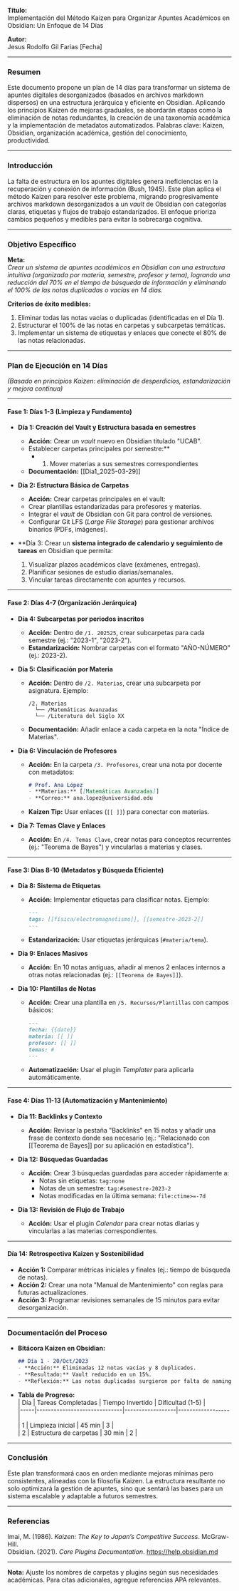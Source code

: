 **Título:**  
Implementación del Método Kaizen para Organizar Apuntes Académicos en Obsidian: Un Enfoque de 14 Días  

**Autor:**  
Jesus Rodolfo Gil Farias
[Fecha]  

---

### **Resumen**  
Este documento propone un plan de 14 días para transformar un sistema de apuntes digitales desorganizados (basados en archivos markdown dispersos) en una estructura jerárquica y eficiente en Obsidian. Aplicando los principios Kaizen de mejoras graduales, se abordarán etapas como la eliminación de notas redundantes, la creación de una taxonomía académica y la implementación de metadatos automatizados. Palabras clave: Kaizen, Obsidian, organización académica, gestión del conocimiento, productividad.  

---

### **Introducción**  
La falta de estructura en los apuntes digitales genera ineficiencias en la recuperación y conexión de información (Bush, 1945). Este plan aplica el método Kaizen para resolver este problema, migrando progresivamente archivos markdown desorganizados a un *vault* de Obsidian con categorías claras, etiquetas y flujos de trabajo estandarizados. El enfoque prioriza cambios pequeños y medibles para evitar la sobrecarga cognitiva.  

---

### **Objetivo Específico**  
**Meta:**  
*Crear un sistema de apuntes académicos en Obsidian con una estructura intuitiva (organizada por materia, semestre, profesor y tema), logrando una reducción del 70% en el tiempo de búsqueda de información y eliminando el 100% de las notas duplicadas o vacías en 14 días.*  

**Criterios de éxito medibles:**  
1. Eliminar todas las notas vacías o duplicadas (identificadas en el Día 1).  
2. Estructurar el 100% de las notas en carpetas y subcarpetas temáticas.  
3. Implementar un sistema de etiquetas y enlaces que conecte el 80% de las notas relacionadas.  

---

### **Plan de Ejecución en 14 Días**  
*(Basado en principios Kaizen: eliminación de desperdicios, estandarización y mejora continua)*  

---

#### **Fase 1: Días 1-3 (Limpieza y Fundamento)**  
- **Día 1: Creación del Vault y Estructura basada en semestres**  
  - **Acción:** Crear un *vault* nuevo en Obsidian titulado "UCAB".  
  - Establecer carpetas principales por semestre:**  
    - 1. Mover materias a sus semestres correspondientes 
  - **Documentación:**  [[Dia1_2025-03-29]]

- **Día 2: Estructura Básica de Carpetas**  
  - **Acción:** Crear carpetas principales en el vault:  
  - Crear plantillas estandarizadas para profesores y materias.
  - Integrar el _vault_ de Obsidian con Git para control de versiones.
  - Configurar Git LFS (_Large File Storage_) para gestionar archivos binarios (PDFs, imágenes).



- **Día 3: Crear un **sistema integrado de calendario y seguimiento de tareas** en Obsidian que permita:

	1. Visualizar plazos académicos clave (exámenes, entregas).
	2. Planificar sesiones de estudio diarias/semanales.
	3. Vincular tareas directamente con apuntes y recursos.
	

---

#### **Fase 2: Días 4-7 (Organización Jerárquica)**  
- **Día 4: Subcarpetas por periodos inscritos**  
  - **Acción:** Dentro de `/1. 202525`, crear subcarpetas para cada semestre (ej.: "2023-1", "2023-2").  
  - **Estandarización:** Nombrar carpetas con el formato "AÑO-NÚMERO" (ej.: 2023-2).  

- **Día 5: Clasificación por Materia**  
  - **Acción:** Dentro de `/2. Materias`, crear una subcarpeta por asignatura. Ejemplo:  
    ```  
    /2. Materias  
      └── /Matemáticas Avanzadas  
      └── /Literatura del Siglo XX  
    ```  
  - **Documentación:** Añadir enlace a cada carpeta en la nota "Índice de Materias".  

- **Día 6: Vinculación de Profesores**  
  - **Acción:** En la carpeta `/3. Profesores`, crear una nota por docente con metadatos:  
    ```markdown  
    # Prof. Ana López  
    - **Materias:** [[Matemáticas Avanzadas]]  
    - **Correo:** ana.lopez@universidad.edu  
    ```  
  - **Kaizen Tip:** Usar enlaces (`[[ ]]`) para conectar con materias.  

- **Día 7: Temas Clave y Enlaces**  
  - **Acción:** En `/4. Temas Clave`, crear notas para conceptos recurrentes (ej.: "Teorema de Bayes") y vincularlas a materias y clases.  

---

#### **Fase 3: Días 8-10 (Metadatos y Búsqueda Eficiente)**  
- **Día 8: Sistema de Etiquetas**  
  - **Acción:** Implementar etiquetas para clasificar notas. Ejemplo:  
    ```markdown  
    ---  
    tags: [[física/electromagnetismo]], [[semestre-2023-2]]  
    ---  
    ```  
  - **Estandarización:** Usar etiquetas jerárquicas (`#materia/tema`).  

- **Día 9: Enlaces Masivos**  
  - **Acción:** En 10 notas antiguas, añadir al menos 2 enlaces internos a otras notas relacionadas (ej.: `[[Teorema de Bayes]]`).  

- **Día 10: Plantillas de Notas**  
  - **Acción:** Crear una plantilla en `/5. Recursos/Plantillas` con campos básicos:  
    ```markdown  
    ---  
    fecha: {{date}}  
    materia: [[ ]]  
    profesor: [[ ]]  
    temas: #  
    ---  
    ```  
  - **Automatización:** Usar el plugin *Templater* para aplicarla automáticamente.  

---

#### **Fase 4: Días 11-13 (Automatización y Mantenimiento)**  
- **Día 11: Backlinks y Contexto**  
  - **Acción:** Revisar la pestaña "Backlinks" en 15 notas y añadir una frase de contexto donde sea necesario (ej.: "Relacionado con [[Teorema de Bayes]] por su aplicación en estadística").  

- **Día 12: Búsquedas Guardadas**  
  - **Acción:** Crear 3 búsquedas guardadas para acceder rápidamente a:  
    - Notas sin etiquetas: `tag:none`  
    - Notas de un semestre: `tag:#semestre-2023-2`  
    - Notas modificadas en la última semana: `file:ctime>=-7d`  

- **Día 13: Revisión de Flujo de Trabajo**  
  - **Acción:** Usar el plugin *Calendar* para crear notas diarias y vincularlas a las materias correspondientes.  

---

#### **Día 14: Retrospectiva Kaizen y Sostenibilidad**  
- **Acción 1:** Comparar métricas iniciales y finales (ej.: tiempo de búsqueda de notas).  
- **Acción 2:** Crear una nota "Manual de Mantenimiento" con reglas para futuras actualizaciones.  
- **Acción 3:** Programar revisiones semanales de 15 minutos para evitar desorganización.  

---

### **Documentación del Proceso**  
- **Bitácora Kaizen en Obsidian:**  
  ```markdown  
  ## Día 1 - 20/Oct/2023  
  - **Acción:** Eliminadas 12 notas vacías y 8 duplicados.  
  - **Resultado:** Vault reducido en un 15%.  
  - **Reflexión:** Las notas duplicadas surgieron por falta de naming conventions.  
  ```  

- **Tabla de Progreso:**  
  | Día | Tareas Completadas           | Tiempo Invertido | Dificultad (1-5) |  
  |-----|------------------------------|------------------|------------------|  
  | 1   | Limpieza inicial             | 45 min           | 3                |  
  | 2   | Estructura de carpetas       | 30 min           | 2                |  

---

### **Conclusión**  
Este plan transformará caos en orden mediante mejoras mínimas pero consistentes, alineadas con la filosofía Kaizen. La estructura resultante no solo optimizará la gestión de apuntes, sino que sentará las bases para un sistema escalable y adaptable a futuros semestres.  

---

### **Referencias**  
Imai, M. (1986). *Kaizen: The Key to Japan’s Competitive Success*. McGraw-Hill.  
Obsidian. (2021). *Core Plugins Documentation*. https://help.obsidian.md  

--- 

**Nota:** Ajuste los nombres de carpetas y plugins según sus necesidades académicas. Para citas adicionales, agregue referencias APA relevantes.